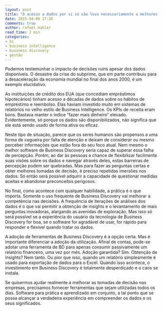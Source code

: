 ```yaml
---
layout: post
title: "O acesso a dados por si só não leva necessariamente a melhores decisões"
date: 2015-04-09 17:26
comments: true
author: rafael.mahler
read_time: 2 min
categories:
- bi
- business intelligence
- business discovery
- gestão
---
```


Podemos testemunhar o impacto de decisões ruins apesar dos dados disponíveis. O desastre da crise do subprime, que em parte contribuiu para a desaceleração da economia mundial no final dos anos 2000, é um exemplo elucidativo.

<!-- more -->

As instituições de crédito dos EUA (que concediam empréstimos hipotecários) tinham acesso a décadas de dados sobre os hábitos de empréstimo e reembolso. Elas haviam investido muito em sistemas de relatórios no velho estilo de Business Intelligence. Os KPIs de receita eram bons. Bastava manter o índice “fazer mais dinheiro” elevado. Evidentemente, só porque os dados são disponibilizados, não significa que ele está sendo usado de forma ativa ou eficaz.


Neste tipo de situação, parece que os seres humanos são propensos a uma forma de cegueira por falta de atenção e deixam de considerar ou mesmo perceber informações que estão fora do seu foco atual. Nem mesmo o melhor software de Business Discovery seria capaz de superar essa falha de percepção. Porém, ao dar às pessoas a chance de flexibilizar facilmente suas visões sobre os dados e navegar através deles, estas barreiras de percepção podem ser quebradas. Mas para fazer as perguntas certas e obter melhores tomadas de decisão, é preciso repetidas imersões nos dados. Só então será possível adquirir a capacidade de questionar medidas aceitas e abandonar preconceitos perigosos.

No final, como acontece com qualquer habilidade, a prática é o que importa. Somente o uso frequente de Business Discovery vai melhorar a competência nas decisões. A frequência de iterações de análises dos dados é o que vai permitir a obtenção de insights e o levantamento de mais perguntas inovadoras, alargando as avenidas de exploração. Mas isso só será possível se a experiência do usuário da tecnologia de Business Discovery for boa, se o software for agradável de usar, for rápido para responder e flexível quando tratar os dados.

A adoção de ferramentas de Business Discovery é a opção certa. Mas é importante diferenciar a adoção da utilização. Afinal de contas, pode-se adotar uma ferramenta de BD para apenas consumir passivamente um relatório financeiro, uma vez por mês. Adoção garantida? Sim. Obtenção de insights? Nem tanto. Ou pior que isso, quando um relatório simplesmente é usado para exportação de dados para o Excel. Quando isso acontece, o investimento em Business Discovery é totalmente desperdiçado e o caos se instala.

Se quisermos ajudar realmente a melhorar as tomadas de decisão nas empresas, precisamos fornecer ferramentas que sejam utilizadas todos os dias. Software para prática e aprendizado em conjunto, a tal ponto que se possa alcançar a verdadeira experiência em compreender os dados e os seus significados.
